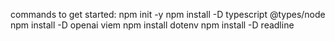 commands to get started:
npm init -y
npm install -D typescript @types/node
npm install -D openai viem
npm install dotenv
npm install -D readline